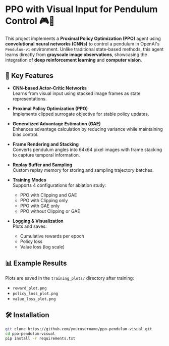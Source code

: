 # PPO with Visual Input for Pendulum Control 🎮🧠

This project implements a **Proximal Policy Optimization (PPO)** agent using **convolutional neural networks (CNNs)** to control a pendulum in OpenAI's `Pendulum-v1` environment. Unlike traditional state-based methods, this agent learns directly from **grayscale image observations**, showcasing the integration of **deep reinforcement learning** and **computer vision**.

## 🧩 Key Features

- **CNN-based Actor-Critic Networks**  
  Learns from visual input using stacked image frames as state representations.

- **Proximal Policy Optimization (PPO)**  
  Implements clipped surrogate objective for stable policy updates.

- **Generalized Advantage Estimation (GAE)**  
  Enhances advantage calculation by reducing variance while maintaining bias control.

- **Frame Rendering and Stacking**  
  Converts pendulum angles into 64x64 pixel images with frame stacking to capture temporal information.

- **Replay Buffer and Sampling**  
  Custom replay memory for storing and sampling trajectory batches.

- **Training Modes**  
  Supports 4 configurations for ablation study:
  - PPO with Clipping and GAE  
  - PPO with Clipping only  
  - PPO with GAE only  
  - PPO without Clipping or GAE

- **Logging & Visualization**  
  Plots and saves:
  - Cumulative rewards per epoch  
  - Policy loss  
  - Value loss (log scale)

## 📊 Example Results

Plots are saved in the `training_plots/` directory after training:
- `reward_plot.png`
- `policy_loss_plot.png`
- `value_loss_plot.png`

## 🛠️ Installation

```bash
git clone https://github.com/yourusername/ppo-pendulum-visual.git
cd ppo-pendulum-visual
pip install -r requirements.txt
